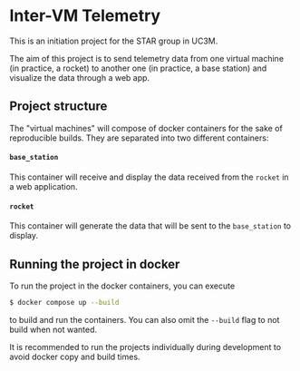 # Inter-VM Telemetry

This is an initiation project for the STAR group in UC3M.

The aim of this project is to send telemetry data from one virtual machine
(in practice, a rocket) to another one (in practice, a base station) and
visualize the data through a web app.

## Project structure

The "virtual machines" will compose of docker containers for the sake of
reproducible builds. They are separated into two different containers:

#### `base_station`

This container will receive and display the data received from the `rocket` in
a web application.

#### `rocket`

This container will generate the data that will be sent to the `base_station`
to display.

## Running the project in docker

To run the project in the docker containers, you can execute

```bash
$ docker compose up --build
```

to build and run the containers. You can also omit the `--build` flag to not
build when not wanted.

It is recommended to run the projects individually during development to
avoid docker copy and build times.
